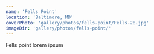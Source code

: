 ```yaml
---
name: 'Fells Point'
location: 'Baltimore, MD'
coverPhoto: 'gallery/photos/fells-point/Fells-28.jpg'
imageDir: 'gallery/photos/fells-point/'
---
```


Fells point lorem ipsum
